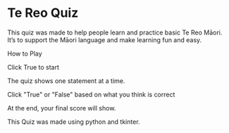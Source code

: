 # Te Reo Quiz 
This quiz was made to help people learn and practice basic Te Reo Māori. It’s to support the Māori language and make learning fun and easy.

How to Play

Click True to start

The quiz shows one statement at a time.

Click "True" or "False" based on what you think is correct

At the end, your final score will show.

This Quiz was made using python and tkinter.
